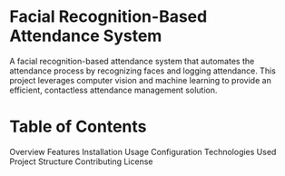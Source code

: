 # Facial Recognition-Based Attendance System

A facial recognition-based attendance system that automates the attendance process by recognizing faces and logging attendance. This project leverages computer vision and machine learning to provide an efficient, contactless attendance management solution.

# Table of Contents
Overview
Features
Installation
Usage
Configuration
Technologies Used
Project Structure
Contributing
License
